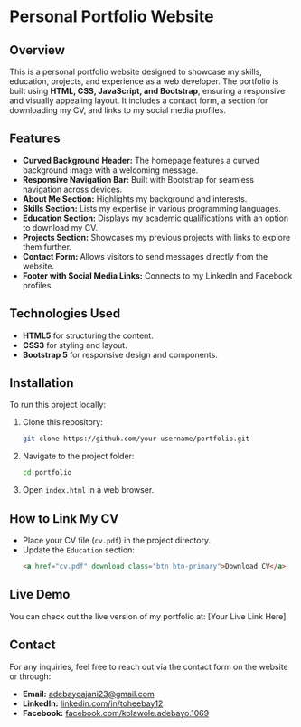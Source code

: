 # Personal Portfolio Website

## Overview

This is a personal portfolio website designed to showcase my skills, education, projects, and experience as a web developer. The portfolio is built using **HTML, CSS, JavaScript, and Bootstrap**, ensuring a responsive and visually appealing layout. It includes a contact form, a section for downloading my CV, and links to my social media profiles.

## Features

- **Curved Background Header:** The homepage features a curved background image with a welcoming message.
- **Responsive Navigation Bar:** Built with Bootstrap for seamless navigation across devices.
- **About Me Section:** Highlights my background and interests.
- **Skills Section:** Lists my expertise in various programming languages.
- **Education Section:** Displays my academic qualifications with an option to download my CV.
- **Projects Section:** Showcases my previous projects with links to explore them further.
- **Contact Form:** Allows visitors to send messages directly from the website.
- **Footer with Social Media Links:** Connects to my LinkedIn and Facebook profiles.

## Technologies Used

- **HTML5** for structuring the content.
- **CSS3** for styling and layout.
- **Bootstrap 5** for responsive design and components.

## Installation

To run this project locally:

1. Clone this repository:
   ```sh
   git clone https://github.com/your-username/portfolio.git
   ```
2. Navigate to the project folder:
   ```sh
   cd portfolio
   ```
3. Open `index.html` in a web browser.

## How to Link My CV

- Place your CV file (`cv.pdf`) in the project directory.
- Update the `Education` section:
  ```html
  <a href="cv.pdf" download class="btn btn-primary">Download CV</a>
  ```

## Live Demo

You can check out the live version of my portfolio at: [Your Live Link Here]

## Contact

For any inquiries, feel free to reach out via the contact form on the website or through:

- **Email:** adebayoajani23@gmail.com
- **LinkedIn:** [linkedin.com/in/toheebay12](https://www.linkedin.com/in/toheebay12)
- **Facebook:** [facebook.com/kolawole.adebayo.1069](https://www.facebook.com/kolawole.adebayo.1069)
